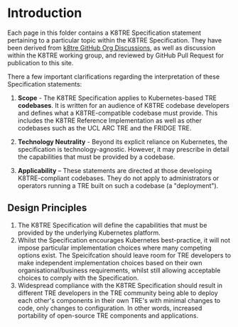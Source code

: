 # Introduction

Each page in this folder contains a K8TRE Specification statement pertaining to a particular topic within the K8TRE Specification. They have been derived from [k8tre GitHub Org Discussions](https://github.com/orgs/k8tre/discussions), as well as discussion within the K8TRE working group, and reviewed by GitHub Pull Request for publication to this site.

There a few important clarifications regarding the interpretation of these Specification statements:

1. **Scope** - The K8TRE Specification applies to Kubernetes-based TRE **codebases**. It is written for an audience of K8TRE codebase developers and defines what a K8TRE-compatible codebase must provide. This includes the K8TRE Reference Implementation as well as other codebases such as the UCL ARC TRE and the FRIDGE TRE.

2. **Technology Neutrality** - Beyond its explicit reliance on Kubernetes, the specification is technology-agnostic. However, it may prescribe in detail the capabilities that must be provided by a codebase.

3. **Applicability** – These statements are directed at those developing K8TRE-compliant codebases. They do not apply to administrators or operators running a TRE built on such a codebase (a "deployment").

## Design Principles

1. The K8TRE Specification will define the capabilities that must be provided by the underlying Kubernetes platform.
2. Whilst the Specification encourages Kubernetes best-practice, it will not impose particular implementation choices where many competing options exist. The Speicifcation should leave room for TRE developers to make independent implementation choices based on their own organisational/business requirements, whilst still allowing acceptable choices to comply with the Specification.
3. Widespread compliance with the K8TRE Specification should result in different TRE developers in the TRE community being able to deploy each other's components in their own TRE's with minimal changes to code, only changes to configuration. In other words, increased portability of open-source TRE components and applications.